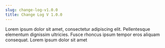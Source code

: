 ```yaml
---
slug: change-log-v1.0.0
title: Change Log V 1.0.0
---
```


Lorem ipsum dolor sit amet, consectetur adipiscing elit. Pellentesque elementum dignissim ultricies. Fusce rhoncus ipsum tempor eros aliquam consequat. Lorem ipsum dolor sit amet
